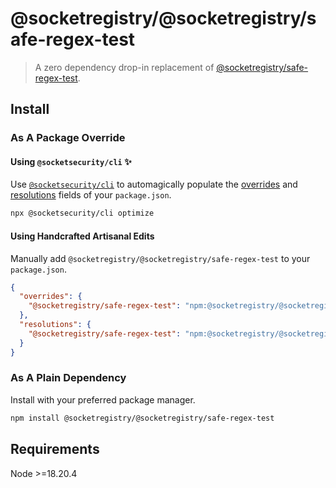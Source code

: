 # @socketregistry/@socketregistry/safe-regex-test

> A zero dependency drop-in replacement of
> [@socketregistry/safe-regex-test](https://www.npmjs.com/package/@socketregistry/safe-regex-test).

## Install

### As A Package Override

#### Using `@socketsecurity/cli` :sparkles:

Use [`@socketsecurity/cli`](https://www.npmjs.com/package/@socketsecurity/cli)
to automagically populate the
[overrides](https://docs.npmjs.com/cli/v9/configuring-npm/package-json#overrides)
and [resolutions](https://yarnpkg.com/configuration/manifest#resolutions) fields
of your `package.json`.

```sh
npx @socketsecurity/cli optimize
```

#### Using Handcrafted Artisanal Edits

Manually add `@socketregistry/@socketregistry/safe-regex-test` to your
`package.json`.

```json
{
  "overrides": {
    "@socketregistry/safe-regex-test": "npm:@socketregistry/@socketregistry/safe-regex-test@^1"
  },
  "resolutions": {
    "@socketregistry/safe-regex-test": "npm:@socketregistry/@socketregistry/safe-regex-test@^1"
  }
}
```

### As A Plain Dependency

Install with your preferred package manager.

```sh
npm install @socketregistry/@socketregistry/safe-regex-test
```

## Requirements

Node &gt;=18.20.4
